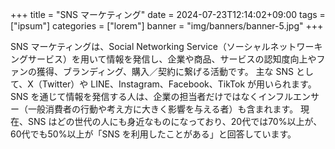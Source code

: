 +++
title = "SNS マーケティング"
date = 2024-07-23T12:14:02+09:00
tags = ["ipsum"]
categories = ["lorem"]
banner = "img/banners/banner-5.jpg"
+++

SNS マーケティングは、Social Networking Service（ソーシャルネットワーキングサービス）を用いて情報を発信し、企業や商品、サービスの認知度向上やファンの獲得、ブランディング、購入／契約に繋げる活動です。
主な SNS として、X（Twitter）や LINE、Instagram、Facebook、TikTok が用いられます。
SNS を通じて情報を発信する人は、企業の担当者だけではなくインフルエンサー（一般消費者の行動や考え方に大きく影響を与える者）も含まれます。
現在、SNS はどの世代の人にも身近なものになっており、20代では70%以上が、60代でも50%以上が「SNS を利用したことがある」と回答しています。

